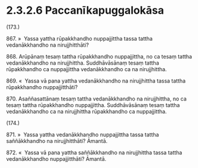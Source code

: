 # 2.3.2.6 Paccanīkapuggalokāsa

(173.)

867\. »  Yassa yattha rūpakkhandho nuppajjittha tassa tattha vedanākkhandho na nirujjhitthāti?

868\. Arūpānaṃ tesaṃ tattha rūpakkhandho nuppajjittha, no ca tesaṃ tattha vedanākkhandho na nirujjhittha. Suddhāvāsānaṃ tesaṃ tattha rūpakkhandho ca nuppajjittha vedanākkhandho ca na nirujjhittha.

869\. «  Yassa vā pana yattha vedanākkhandho na nirujjhittha tassa tattha rūpakkhandho nuppajjitthāti?

870\. Asaññasattānaṃ tesaṃ tattha vedanākkhandho na nirujjhittha, no ca tesaṃ tattha rūpakkhandho nuppajjittha. Suddhāvāsānaṃ tesaṃ tattha vedanākkhandho ca na nirujjhittha rūpakkhandho ca nuppajjittha.

(174.)

871\. »  Yassa yattha vedanākkhandho nuppajjittha tassa tattha saññākkhandho na nirujjhitthāti? Āmantā.

872\. «  Yassa vā pana yattha saññākkhandho na nirujjhittha tassa tattha vedanākkhandho nuppajjitthāti? Āmantā.
